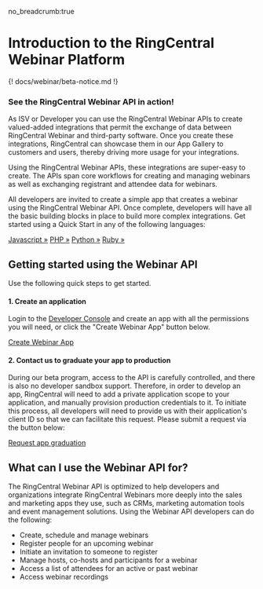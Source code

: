 no_breadcrumb:true

# Introduction to the RingCentral Webinar Platform

{! docs/webinar/beta-notice.md !}

<div class="jumbotron pt-1">
  <h3 class="h3 display-5">See the RingCentral Webinar API in action!</h3>
  <p class="lead">As ISV or Developer you can use the RingCentral Webinar APIs to create valued-added integrations that permit the exchange of data between RingCentral Webinar and third-party software. Once you create these integrations, RingCentral can showcase them in our App Gallery to customers and users, thereby driving more usage for your integrations.</p>
  <p class="lead">Using the RingCentral Webinar APIs, these integrations are super-easy to create. The APIs span core workflows for creating and managing webinars as well as exchanging registrant and attendee data for webinars.</p>
  <p>All developers are invited to create a simple app that creates a webinar using the RingCentral Webinar API. Once complete, developers will have all the basic building blocks in place to build more complex integrations. Get started using a Quick Start in any of the following languages:</p>
  <a href="quick-start/#Javascript" class="btn btn-light qs-link">Javascript &raquo;</a>
  <a href="quick-start/#PHP" class="btn btn-light qs-link">PHP &raquo;</a>
  <a href="quick-start/#Python" class="btn btn-light qs-link">Python &raquo;</a>
  <a href="quick-start/#Ruby" class="btn btn-light qs-link">Ruby &raquo;</a>
<!--  <a href="quick-start/#Java" class="btn btn-light qs-link">Java &raquo;</a>-->
</div>

## Getting started using the Webinar API

Use the following quick steps to get started.

#### 1. Create an application

Login to the [Developer Console](https://developers.ringcentral.com/login.html#/) and create an app with all the permissions you will need, or click the "Create Webinar App" button below. 
    
<a target="_new" href="https://developer.ringcentral.com/new-app?name=Video+Quick+Start+App&desc=A+simple+app+to+demo+creating+a+video+meeting+on+RingCentral&public=false&type=ServerOther&carriers=7710,7310,3420&permissions=Webinar&redirectUri=&utm_source=devguide&utm_medium=button&utm_campaign=quickstart" class="btn btn-primary">Create Webinar App</a>

#### 2. Contact us to graduate your app to production

During our beta program, access to the API is carefully controlled, and there is also no developer sandbox support. Therefore, in order to develop an app, RingCentral will need to add a private application scope to your application, and manually provision production credentials to it. To initiate this process, all developers will need to provide us with their application's client ID so that we can facilitate this request. Please submit a request via the button below:
    
<a target="_new" class="btn btn-primary" href="https://docs.google.com/forms/d/e/1FAIpQLSfwFYQLx2wTidwcGt3ZEkfnwvUIcrIdshEcH2EYQwTbZUeWyA/viewform?usp=sf_link">Request app graduation</a>

## What can I use the Webinar API for?

The RingCentral Webinar API is optimized to help developers and organizations integrate RingCentral Webinars more deeply into the sales and marketing apps they use, such as CRMs, marketing automation tools and event management solutions. Using the Webinar API developers can do the following:

* Create, schedule and manage webinars
* Register people for an upcoming webinar
* Initiate an invitation to someone to register
* Manage hosts, co-hosts and participants for a webinar
* Access a list of attendees for an active or past webinar
* Access webinar recordings



